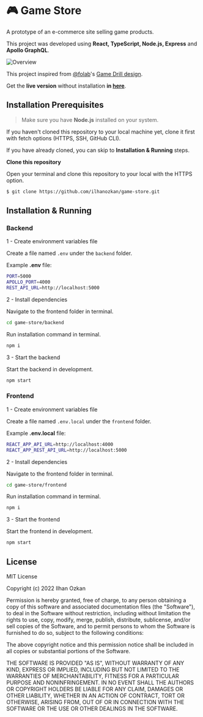 # 🎮 Game Store

A prototype of an e-commerce site selling game products.

This project was developed using **React, TypeScript, Node.js, Express** and **Apollo GraphQL**.

![Overview](./%40readme-images/overview.gif)

This project inspired from [@folab](https://www.figma.com/@folab)'s [Game Drill design](https://www.figma.com/community/file/1138582638202684580).

Get the **live version** without installation **in [here](https://radiant-spire-46493.herokuapp.com/ "Live preview")**.

## Installation Prerequisites

> Make sure you have **Node.js** installed on your system.

If you haven't cloned this repository to your local machine yet, clone it first with fetch options (HTTPS, SSH, GitHub CLI).

If you have already cloned, you can skip to **Installation & Running** steps.

**Clone this repository**

Open your terminal and clone this repository to your local with the HTTPS option.

```bash
$ git clone https://github.com/ilhanozkan/game-store.git
```

## Installation & Running

### Backend

1 - Create environment variables file

Create a file named `.env` under the `backend` folder.

Example **.env** file:

```bash
PORT=5000
APOLLO_PORT=4000
REST_API_URL=http://localhost:5000
```

2 - Install dependencies

Navigate to the frontend folder in terminal.

```bash
cd game-store/backend
```

Run installation command in terminal.

```bash
npm i
```

3 - Start the backend

Start the backend in development.

```bash
npm start
```

### Frontend

1 - Create environment variables file

Create a file named `.env.local` under the `frontend` folder.

Example **.env.local** file:

```bash
REACT_APP_API_URL=http://localhost:4000
REACT_APP_REST_API_URL=http://localhost:5000
```

2 - Install dependencies

Navigate to the frontend folder in terminal.

```bash
cd game-store/frontend
```

Run installation command in terminal.

```bash
npm i
```

3 - Start the frontend

Start the frontend in development.

```bash
npm start
```

## License

MIT License

Copyright (c) 2022 Ilhan Ozkan

Permission is hereby granted, free of charge, to any person obtaining a copy
of this software and associated documentation files (the "Software"), to deal
in the Software without restriction, including without limitation the rights
to use, copy, modify, merge, publish, distribute, sublicense, and/or sell
copies of the Software, and to permit persons to whom the Software is
furnished to do so, subject to the following conditions:

The above copyright notice and this permission notice shall be included in all
copies or substantial portions of the Software.

THE SOFTWARE IS PROVIDED "AS IS", WITHOUT WARRANTY OF ANY KIND, EXPRESS OR
IMPLIED, INCLUDING BUT NOT LIMITED TO THE WARRANTIES OF MERCHANTABILITY,
FITNESS FOR A PARTICULAR PURPOSE AND NONINFRINGEMENT. IN NO EVENT SHALL THE
AUTHORS OR COPYRIGHT HOLDERS BE LIABLE FOR ANY CLAIM, DAMAGES OR OTHER
LIABILITY, WHETHER IN AN ACTION OF CONTRACT, TORT OR OTHERWISE, ARISING FROM,
OUT OF OR IN CONNECTION WITH THE SOFTWARE OR THE USE OR OTHER DEALINGS IN THE
SOFTWARE.
